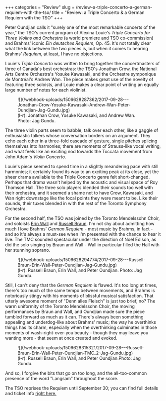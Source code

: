 +++
categories = "Review"
slug = /review-a-triple-concerto-a-german-requiem-with-the-tso/
title = "Review: a Triple Concerto &amp; a German Requiem with the TSO"
+++

Peter Oundjian calls it "surely one of the most remarkable concerts of the year," the TSO's current program of Alexina Louie's *Triple Concerto for Three Violins and Orchestra* (a world premiere and TSO co-commission) and Brahms' iconic *Ein deutsches Requiem*, Op. 45. It's not totally clear what the link between the two pieces is, but when it comes to hearing Brahms' *Requiem*, at least, I have no objections.

Louie's *Triple Concerto* was written to bring together the concertmasters of three of Canada's best orchestras: the TSO's Jonathan Crow, the National Arts Centre Orchestra's Yosuke Kawasaki, and the Orchestre symponique de Montréal's Andrew Wan. The piece makes great use of the novelty of featuring three soloists, and Louie makes a clear point of writing an equally large number of notes for each violinist.

<figure data-type="image">
![](/webhook-uploads/1506628287362/2017-09-28---Jonathan-Crow-Yosuke-Kawasaki-Andrew-Wan-Peter-Oundjian-Jag-Gundu.jpg)
<figcaption>(l-r): Jonathan Crow, Yosuke Kawasaki, and Andrew Wan. Photo: Jag Gundu.</figcaption>
</figure>

The three violin parts seem to babble, talk over each other, like a gaggle of enthusiastic talkers whose conversation borders on an argument. They echo each other in a three-fold cascade of gesture, single pitches splicing themselves into harmonies; there are moments of Strauss-like vocal writing, and what feels like an exciting nod towards the Toccata movement from John Adam's *Violin Concerto*. 

Louie's piece seemed to spend time in a slightly meandering pace with still harmonies; it certainly found its way to an exciting peak at its close, yet the sheer drama available to the Triple Concerto genre felt short-changed. Perhaps that drama wasn't helped by the acoustic and visual space of Roy Thomson Hall. The three solo players blended their sounds too well with their orchestra, and it seemed a shame not to have Crow, Kawasaki, and Wan right downstage like the focal points they were meant to be. Like their sounds, their tuxes blended in with the rest of the Toronto Symphony Orchestra.

For the second half, the TSO was joined by the Toronto Mendelssohn Choir, and soloists [Erin Wall](/scene/people/erin-wall/) and [Russell Braun](/scene/people/russell-braun/). I'm not shy about admitting how much I love Brahms' *German Requiem* - most music by Brahms, in fact - and so it's always a must-see when I'm presented with the chance to hear it live. The TMC sounded spectacular under the direction of Noel Edison, as did the solo singing by Braun and Wall - Wall in particular filled the Hall with her stunning soprano.

<figure data-type="image">
![](/webhook-uploads/1506628294774/2017-09-28---Russell-Braun-Erin-Wall-Peter-Oundjian-Jag-Gundu.jpg)
<figcaption>(l-r): Russell Braun, Erin Wall, and Peter Oundjian. Photo: Jag Gundu.</figcaption>
</figure>

Still, I can't deny that the *German Requiem* is flawed. It's too long at times, there's too much of the same tempo between movements, and Brahms is notoriously stingy with his moments of blissful musical satisfaction. That utterly awesome moment of "Denn alles Fleisch" is just too brief, no? The warm uniformity of the Toronto Mendelssohn Choir, the moving performances by Braun and Wall, and Oundjian made sure the piece tumbled forward as much as it can. There's always been something appealing and underdog-like about Brahms' music; the way he overthinks things has its charm, especially when the overthinking culminates in those moments of wash-right-over-you beauty - though they may leave you wanting more - that seem at once created and evoked.

<figure data-type="image">
![](/webhook-uploads/1506628315321/2017-09-28---Russell-Braun-Erin-Wall-Peter-Oundjian-TMC_2-Jag-Gundu.jpg)
<figcaption>(l-r): Russell Braun, Erin Wall, and Peter Oundjian.Photo: Jag Gundu.</figcaption>
</figure>

And so, I forgive the bits that go on too long, and the all-too-common presence of the word "Langsam" throughout the score.

The TSO reprises the Requiem until September 30; you can find full details and ticket info [right here.](https://www.tso.ca/concert/brahms-german-requiem)
